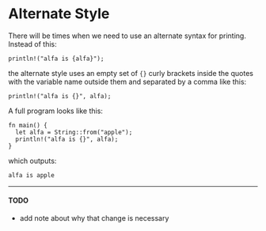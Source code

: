 # Alternate Style

There will be times when we need to use
an alternate syntax for printing. Instead of this:

```rust, noplayground
println!("alfa is {alfa}");
```

the alternate style uses an empty set of `{}`
curly brackets inside the quotes with 
the variable name outside them and separated
by a comma like this:

```rust, noplayground
println!("alfa is {}", alfa);
```

A full program looks like this:

```rust,noplayground
fn main() {
  let alfa = String::from("apple");
  println!("alfa is {}", alfa);
}
```

which outputs:

```txt
alfa is apple
```


---

#### TODO

- add note about why that change is necessary



